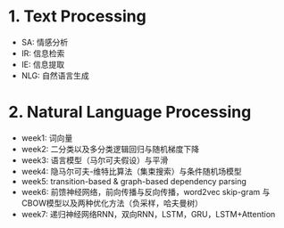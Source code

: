 # 1. Text Processing

* SA: 情感分析
* IR: 信息检索
* IE: 信息提取
* NLG: 自然语言生成

# 2. Natural Language Processing

* week1: 词向量
* week2: 二分类以及多分类逻辑回归与随机梯度下降
* week3: 语言模型（马尔可夫假设）与平滑
* week4: 隐马尔可夫-维特比算法（集束搜索）与条件随机场模型
* week5: transition-based & graph-based dependency parsing 
* week6: 前馈神经网络，前向传播与反向传播，word2vec skip-gram 与 CBOW模型以及两种优化方法（负采样，哈夫曼树）
* week7: 递归神经网络RNN，双向RNN，LSTM，GRU，LSTM+Attention
